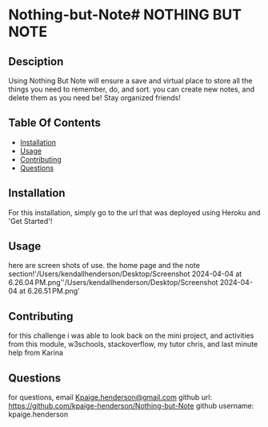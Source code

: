 # Nothing-but-Note# NOTHING BUT NOTE


  ## Desciption
  Using Nothing But Note will ensure a save and virtual place to store all the things you need to remember, do, and sort. you can create new notes, and delete them as you need be! Stay organized friends!

  ## Table Of Contents
  * [Installation](#installation)
  * [Usage](#usage)
  * [Contributing](#contributing)
  * [Questions](#questions)
  
  ## Installation
  For this installation, simply go to the url that was deployed using Heroku and 'Get Started'!

  ## Usage
  here are screen shots of use. the home page and the note section!'/Users/kendallhenderson/Desktop/Screenshot 2024-04-04 at 6.26.04 PM.png''/Users/kendallhenderson/Desktop/Screenshot 2024-04-04 at 6.26.51 PM.png'

  ## Contributing
for this challenge i was able to look back on the mini project, and activities from this module, w3schools, stackoverflow, my tutor chris, and last minute help from Karina

  ## Questions
  for questions, email Kpaige.henderson@gmail.com
  github url: https://github.com/kpaige-henderson/Nothing-but-Note
  github username: kpaige.henderson

   